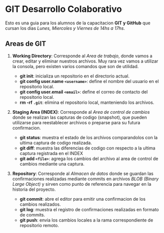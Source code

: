 # GIT Desarrollo Colaborativo

Esto es una guia para los alumnos de la capacitacion __GIT y GitHub__ que cursan los dias _Lunes, Miercoles y Viernes de 14hs a 17hs_.

## Areas de GIT

1. __Working Directory__: Corresponde al _Area de trabajo_, donde vamos a crear, editar y eliminar nuestros archivos. Muy rara vez vamos a utilizar la consola, pero existen varios comandos que son de utilidad.
    * __git init__: inicializa un repositorio en el directorio actual.
    * __git config user.name `<username>`__: define el nombre del usuario en el repositorio local.
    * __git config user.email `<email>`__: define el correo de contacto del repositorio local.
    * __rm -rf `.git`__: elimina el repositorio local, manteniendo los archivos.
1. __Staging Area (INDEX)__: Corresponde al _Area de control de cambios_ donde se realizan las capturas de codigo (snapshot), que pueden utilizarse para reestablecer archivos o preparse para su futura confirmacion.

    * __git status__: muestra el estado de los archivos comparandolos con la ultima captura de codigo realizada.
    * __git diff__: muestra las diferencias de codigo con respecto a la ultima captura registrada en el INDEX
    * __git add `<file>`__: agrega los cambios del archivo al area de control de cambios mediante una captura.

1. __Repository__: Corresponde al _Almacen de datos_ donde se guardan las confirmaciones realizadas mediante commits en archivos _BLOB (Binary Large Object)_ y sirven como punto de referencia para navegar en la historia del proyecto.

    * __git commit__: abre el editor para emitir una confirmacion de los cambios realizados.
    * __git log__: muestra el registro de confirmaciones realizadas en formato de commits.
    * __git push__: envia los cambios locales a la rama correspondiente de repositorio remoto.